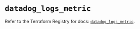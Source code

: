 # `datadog_logs_metric`

Refer to the Terraform Registry for docs: [`datadog_logs_metric`](https://registry.terraform.io/providers/datadog/datadog/3.66.0/docs/resources/logs_metric).
